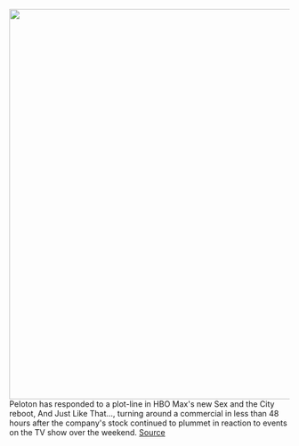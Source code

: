 <img src='https://cdn.vox-cdn.com/thumbor/WGwwifmOuZ4xT0Bz_i3azOie2hk=/0x0:2040x1360/1200x800/filters:focal(1028x381:1354x707)/cdn.vox-cdn.com/uploads/chorus_image/image/70263746/akrales210108_4344_0103.0.jpg' width='700px' /><br/>
Peloton has responded to a plot-line in HBO Max's new Sex and the City reboot, And Just Like That..., turning around a commercial in less than 48 hours after the company's stock continued to plummet in reaction to events on the TV show over the weekend.
<a href='https://www.theverge.com/2021/12/13/22831861/peloton-and-just-like-that-big-commercial-response'> Source <a/>